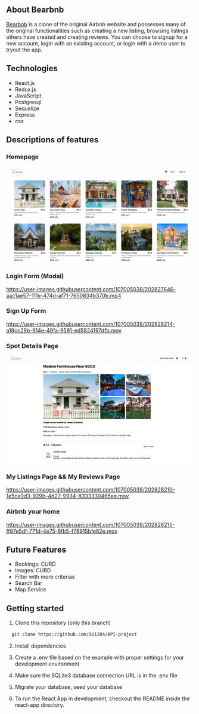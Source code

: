 ## About Bearbnb
[Bearbnb](https://lx-airbnb-project.herokuapp.com/) is a clone of the original Airbnb website and possesses many of the original functionalities such as creating a new listing, browsing listings others have created and creating reviews. You can choose to signup for a new account, login with an existing account, or login with a demo user to tryout the app.

## Technologies
- React.js
- Redux.js
- JavaScript
- Postgresql
- Sequelize
- Express
- css

## Descriptions of features
### Homepage
![](/images/homepage.png)

### Login Form (Modal)
https://user-images.githubusercontent.com/107005038/202827646-aac1ae57-111e-474d-af71-7650834b370b.mp4

### Sign Up Form
https://user-images.githubusercontent.com/107005038/202828214-a18cc29b-914e-49fa-9591-ed5824197dfb.mov


### Spot Details Page
![](/images/details-page.png)

### My Listings Page && My Reviews Page
https://user-images.githubusercontent.com/107005038/202828210-1e5ce0d3-929b-4d27-9934-8333330465ee.mov


### Airbnb your home
https://user-images.githubusercontent.com/107005038/202828215-ff97e5df-771d-4e75-8fb5-f78915bfe82e.mov

## Future Features
- Bookings: CURD
- Images: CURD
- Filter with more criterias
- Search Bar
- Map Service

## Getting started
1. Clone this repository (only this branch)
```bash
  git clone https://github.com/XU1204/API-project
```
2. Install dependencies

3. Create a .env file based on the example with proper settings for your development environment

4. Make sure the SQLite3 database connection URL is in the .env file

5. Migrate your database, seed your database

5. To run the React App in development, checkout the README inside the react-app directory.
